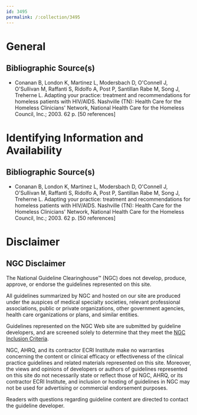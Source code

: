 ```yaml
---
id: 3495
permalink: /:collection/3495
---
```


# General

## Bibliographic Source(s)

- Conanan B, London K, Martinez L, Modersbach D, O'Connell J, O'Sullivan M, Raffanti S, Ridolfo A, Post P, Santillan Rabe M, Song J, Treherne L. Adapting your practice: treatment and recommendations for homeless patients with HIV/AIDS. Nashville (TN): Health Care for the Homeless Clinicians' Network, National Health Care for the Homeless Council, Inc.; 2003. 62 p. [50 references]

# Identifying Information and Availability

## Bibliographic Source(s)

- Conanan B, London K, Martinez L, Modersbach D, O'Connell J, O'Sullivan M, Raffanti S, Ridolfo A, Post P, Santillan Rabe M, Song J, Treherne L. Adapting your practice: treatment and recommendations for homeless patients with HIV/AIDS. Nashville (TN): Health Care for the Homeless Clinicians' Network, National Health Care for the Homeless Council, Inc.; 2003. 62 p. [50 references]

# Disclaimer

## NGC Disclaimer

The National Guideline Clearinghouse™ (NGC) does not develop, produce, approve, or endorse the guidelines represented on this site.

All guidelines summarized by NGC and hosted on our site are produced under the auspices of medical specialty societies, relevant professional associations, public or private organizations, other government agencies, health care organizations or plans, and similar entities.

Guidelines represented on the NGC Web site are submitted by guideline developers, and are screened solely to determine that they meet the [NGC Inclusion Criteria](/help-and-about/summaries/inclusion-criteria).

NGC, AHRQ, and its contractor ECRI Institute make no warranties concerning the content or clinical efficacy or effectiveness of the clinical practice guidelines and related materials represented on this site. Moreover, the views and opinions of developers or authors of guidelines represented on this site do not necessarily state or reflect those of NGC, AHRQ, or its contractor ECRI Institute, and inclusion or hosting of guidelines in NGC may not be used for advertising or commercial endorsement purposes.

Readers with questions regarding guideline content are directed to contact the guideline developer.

